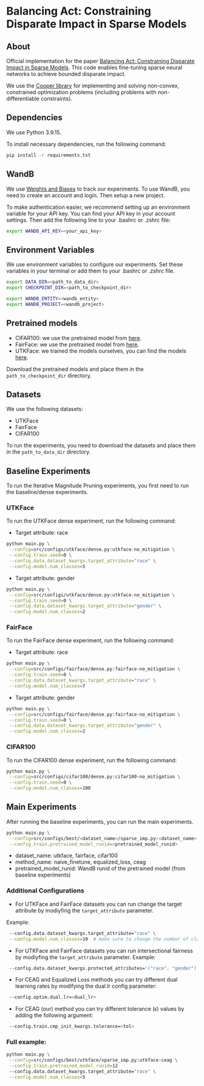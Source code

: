 # Balancing Act: Constraining Disparate Impact in Sparse Models


## About
Official implementation for the paper [Balancing Act: Constraining Disparate Impact in Sparse Models](https://arxiv.org/abs/2310.20673).
This code enables fine-tuning sparse neural networks to achieve bounded disparate impact.

We use the [Cooper library](https://github.com/cooper-org/cooper) for implementing and solving non-convex, constrained optimization problems
(including problems with non-differentiable constraints).

## Dependencies
We use Python 3.9.15.

To install necessary dependencies, run the following command:
```bash
pip install -r requirements.txt
```


## WandB
We use [Weights and Biases](https://wandb.ai/) to track our experiments. To use WandB, you need to create an account and login.
Then setup a new project. 

To make authentication easier, we recommend setting up an environment variable for your API key.
You can find your API key in your account settings. Then add the following line to your .bashrc or .zshrc file:
```bash
export WANDB_API_KEY=<your_api_key>
```


## Environment Variables
We use environment variables to configure our experiments.
Set these variables in your terminal or add them to your .bashrc or .zshrc file.
```bash
export DATA_DIR=<path_to_data_dir>
export CHECKPOINT_DIR=<path_to_checkpoint_dir>

export WANDB_ENTITY=<wandb_entity>
export WANDB_PROJECT=<wandb_project>
```

## Pretrained models
- CIFAR100: we use the pretrained model from [here](https://github.com/chenyaofo/pytorch-CIFAR-models).
- FairFace: we use the pretrained model from [here](https://github.com/dchen236/FairFace).
- UTKFace: we trained the models ourselves, you can find the models [here](https://drive.google.com/drive/folders/1oEM9SpcqvRBsX0gFpdoi_NTa-KzCUr3N?usp=sharing).

Download the pretrained models and place them in the `path_to_checkpoint_dir` directory.


## Datasets
We use the following datasets:
- UTKFace
- FairFace
- CIFAR100

To run the experiments, you need to download the datasets and place them in the `path_to_data_dir` directory.

## Baseline Experiments
To run the Iterative Magnitude Pruning experiments, you first need to run the baseline/dense experiments.

### UTKFace
To run the UTKFace dense experiment, run the following command:

- Target attribute: race

```bash
python main.py \
 --config=src/configs/utkface/dense.py:utkface-no_mitigation \
 --config.train.seed=0 \
 --config.data.dataset_kwargs.target_attribute="race" \
 --config.model.num_classes=5
```
- Target attribute: gender

```bash
python main.py \
 --config=src/configs/utkface/dense.py:utkface-no_mitigation \
 --config.train.seed=0 \
 --config.data.dataset_kwargs.target_attribute="gender" \
 --config.model.num_classes=2
```

### FairFace
To run the FairFace dense experiment, run the following command:
- Target attribute: race

```bash
python main.py \
 --config=src/configs/fairface/dense.py:fairface-no_mitigation \
 --config.train.seed=0 \
 --config.data.dataset_kwargs.target_attribute="race" \
 --config.model.num_classes=7
```
- Target attribute: gender

```bash
python main.py \
 --config=src/configs/fairface/dense.py:fairface-no_mitigation \
 --config.train.seed=0 \
 --config.data.dataset_kwargs.target_attribute="gender" \
 --config.model.num_classes=2
```

### CIFAR100

To run the CIFAR100 dense experiment, run the following command:
```bash
python main.py \
 --config=src/configs/cifar100/dense.py:cifar100-no_mitigation \
 --config.train.seed=0 \
 --config.model.num_classes=100
```

## Main Experiments
After running the baseline experiments, you can run the main experiments.
```bash
python main.py \
 --config=src/configs/best/<dataset_name>/sparse_imp.py:<dataset_name>-<method_name> \
 --config.train.pretrained_model_runid=<pretrained_model_runid>
```
- dataset_name: utkface, fairface, cifar100
- method_name: naive_finetune, equalized_loss, ceag
- pretrained_model_runid: WandB runid of the pretrained model (from baseline experiments)

### Additional Configurations

- For UTKFace and FairFace datasets you can run change the target attribute by modiyfing the `target_attribute` parameter.

Example:
```bash
 --config.data.dataset_kwargs.target_attribute="race" \
 --config.model.num_classes=10  # make sure to change the number of classes accordingly
 ```

- For UTKFace and FairFace datasets you can run intersectional fairness by modiyfing the `target_attribute` parameter.
Example:
```bash
 --config.data.dataset_kwargs.protected_attributes='("race", "gender")' 
```

- For CEAG and Equalized Loss methods you can try different dual learning rates by modifying the dual.lr config parameter:
```bash
 --config.optim.dual.lr=<dual_lr>
```

- For CEAG (our) method you can try different tolerance ($\epsilon$) values by adding the following argument:
```bash
 --config.train.cmp_init_kwargs.tolerance=<tol>
```

### Full example:
```bash
python main.py \
 --config=src/configs/best/utkface/sparse_imp.py:utkface-ceag \
 --config.train.pretrained_model_runid=12
 --config.data.dataset_kwargs.target_attribute="race" \
 --config.model.num_classes=5
```
